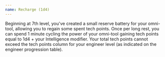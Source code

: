 ```yaml
---
name: Recharge (1d4)
---
```

Beginning at 7th level, you've created a small reserve battery for your omni-tool, allowing you to regain some spent
tech points. Once per long rest, you can spend 1 minute cycling the power of your omni-tool gaining tech points equal to
1d4 + your Intelligence modifier. Your total tech points cannot exceed the tech points column for your engineer level
(as indicated on the engineer progression table).
